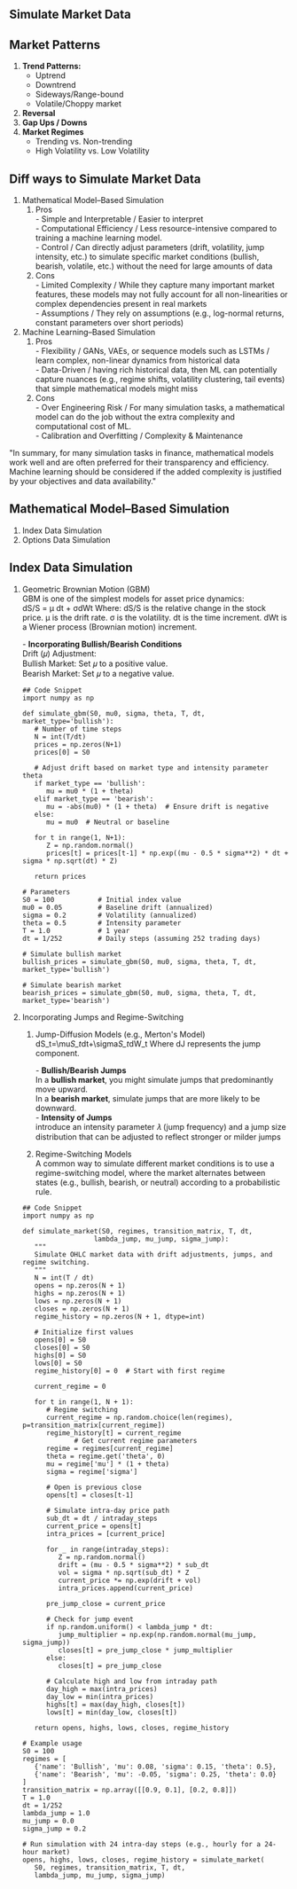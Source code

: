 ## Simulate Market Data

## Market Patterns

1. **Trend Patterns:**  
   * Uptrend   
   * Downtrend  
   * Sideways/Range-bound  
   * Volatile/Choppy market  
2. **Reversal**  
3. **Gap Ups / Downs**  
4. **Market Regimes**  
   * Trending vs. Non-trending  
   * High Volatility vs. Low Volatility

## Diff ways to Simulate Market Data

1. Mathematical Model–Based Simulation  
   1. Pros  
      \- Simple and Interpretable / Easier to interpret  
      \- Computational Efficiency / Less resource-intensive compared to training a machine learning model.  
      \- Control / Can directly adjust parameters (drift, volatility, jump intensity, etc.) to simulate specific market conditions (bullish, bearish, volatile, etc.) without the need for large amounts of data  
   2. Cons  
      \- Limited Complexity / While they capture many important market features, these models may not fully account for all non-linearities or complex dependencies present in real markets  
      \- Assumptions / They rely on assumptions (e.g., log-normal returns, constant parameters over short periods)  
2. Machine Learning–Based Simulation  
   1. Pros  
      \- Flexibility / GANs, VAEs, or sequence models such as LSTMs / learn complex, non-linear dynamics from historical data  
      \- Data-Driven / having rich historical data, then ML can potentially capture nuances (e.g., regime shifts, volatility clustering, tail events) that simple mathematical models might miss  
   2. Cons  
      \- Over Engineering Risk / For many simulation tasks, a mathematical model can do the job without the extra complexity and computational cost of ML.  
      \- Calibration and Overfitting / Complexity & Maintenance

"In summary, for many simulation tasks in finance, mathematical models work well and are often preferred for their transparency and efficiency. Machine learning should be considered if the added complexity is justified by your objectives and data availability."

## Mathematical Model–Based Simulation

1. Index Data Simulation  
2. Options Data Simulation

## Index Data Simulation

1. Geometric Brownian Motion (GBM)  
   GBM is one of the simplest models for asset price dynamics:  
   dS/S = μ dt + σdWt
   Where:
      dS/S is the relative change in the stock price.
      μ is the drift rate.
      σ is the volatility.
      dt is the time increment.
      dWt is a Wiener process (Brownian motion) increment.

   \- **Incorporating Bullish/Bearish Conditions**  
     Drift (𝜇) Adjustment:  
   	Bullish Market: Set 𝜇 to a positive value.  
   	Bearish Market: Set 𝜇 to a negative value.

   ```
   ## Code Snippet
   import numpy as np

   def simulate_gbm(S0, mu0, sigma, theta, T, dt, market_type='bullish'):
      # Number of time steps
      N = int(T/dt)
      prices = np.zeros(N+1)
      prices[0] = S0
      
      # Adjust drift based on market type and intensity parameter theta
      if market_type == 'bullish':
         mu = mu0 * (1 + theta)
      elif market_type == 'bearish':
         mu = -abs(mu0) * (1 + theta)  # Ensure drift is negative
      else:
         mu = mu0  # Neutral or baseline
      
      for t in range(1, N+1):
         Z = np.random.normal()
         prices[t] = prices[t-1] * np.exp((mu - 0.5 * sigma**2) * dt + sigma * np.sqrt(dt) * Z)
      
      return prices

   # Parameters
   S0 = 100           # Initial index value
   mu0 = 0.05         # Baseline drift (annualized)
   sigma = 0.2        # Volatility (annualized)
   theta = 0.5        # Intensity parameter
   T = 1.0            # 1 year
   dt = 1/252         # Daily steps (assuming 252 trading days)

   # Simulate bullish market
   bullish_prices = simulate_gbm(S0, mu0, sigma, theta, T, dt, market_type='bullish')

   # Simulate bearish market
   bearish_prices = simulate_gbm(S0, mu0, sigma, theta, T, dt, market_type='bearish')
   ```

2. Incorporating Jumps and Regime-Switching  
   1. Jump-Diffusion Models (e.g., Merton's Model)
      dS_t=\mu*S_t*dt+\sigma*S_t*dW_t
      Where dJ  represents the jump component.

      \- **Bullish/Bearish Jumps**  
      In a **bullish market**, you might simulate jumps that predominantly move upward.  
      In a **bearish market**, simulate jumps that are more likely to be downward.  
      \- **Intensity of Jumps**  
      introduce an intensity parameter 𝜆 (jump frequency) and a jump size distribution that can be adjusted to reflect stronger or milder jumps  
        
   2. Regime-Switching Models  
      A common way to simulate different market conditions is to use a regime-switching model, where the market alternates between states (e.g., bullish, bearish, or neutral) according to a probabilistic rule.

   ```
   ## Code Snippet
   import numpy as np

   def simulate_market(S0, regimes, transition_matrix, T, dt,
                     lambda_jump, mu_jump, sigma_jump):
      """
      Simulate OHLC market data with drift adjustments, jumps, and regime switching.
      """
      N = int(T / dt)
      opens = np.zeros(N + 1)
      highs = np.zeros(N + 1)
      lows = np.zeros(N + 1)
      closes = np.zeros(N + 1)
      regime_history = np.zeros(N + 1, dtype=int)
      
      # Initialize first values
      opens[0] = S0
      closes[0] = S0
      highs[0] = S0
      lows[0] = S0
      regime_history[0] = 0  # Start with first regime
      
      current_regime = 0
      
      for t in range(1, N + 1):
         # Regime switching
         current_regime = np.random.choice(len(regimes), p=transition_matrix[current_regime])
         regime_history[t] = current_regime
                # Get current regime parameters
         regime = regimes[current_regime]
         theta = regime.get('theta', 0)
         mu = regime['mu'] * (1 + theta)
         sigma = regime['sigma']
         
         # Open is previous close
         opens[t] = closes[t-1]
         
         # Simulate intra-day price path
         sub_dt = dt / intraday_steps
         current_price = opens[t]
         intra_prices = [current_price]
         
         for _ in range(intraday_steps):
            Z = np.random.normal()
            drift = (mu - 0.5 * sigma**2) * sub_dt
            vol = sigma * np.sqrt(sub_dt) * Z
            current_price *= np.exp(drift + vol)
            intra_prices.append(current_price)
         
         pre_jump_close = current_price
         
         # Check for jump event
         if np.random.uniform() < lambda_jump * dt:
            jump_multiplier = np.exp(np.random.normal(mu_jump, sigma_jump))
            closes[t] = pre_jump_close * jump_multiplier
         else:
            closes[t] = pre_jump_close
         
         # Calculate high and low from intraday path
         day_high = max(intra_prices)
         day_low = min(intra_prices)
         highs[t] = max(day_high, closes[t])
         lows[t] = min(day_low, closes[t])
    
      return opens, highs, lows, closes, regime_history

   # Example usage
   S0 = 100
   regimes = [
      {'name': 'Bullish', 'mu': 0.08, 'sigma': 0.15, 'theta': 0.5},
      {'name': 'Bearish', 'mu': -0.05, 'sigma': 0.25, 'theta': 0.0}
   ]
   transition_matrix = np.array([[0.9, 0.1], [0.2, 0.8]])
   T = 1.0
   dt = 1/252
   lambda_jump = 1.0
   mu_jump = 0.0
   sigma_jump = 0.2

   # Run simulation with 24 intra-day steps (e.g., hourly for a 24-hour market)
   opens, highs, lows, closes, regime_history = simulate_market(
      S0, regimes, transition_matrix, T, dt,
      lambda_jump, mu_jump, sigma_jump)
   ```